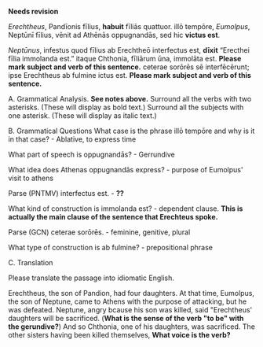 **Needs revision**

*Erechtheus*, Pandīonis fīlius, **habuit** fīliās quattuor.
illō tempōre, *Eumolpus*, Neptūnī fīlius, vēnit ad Athēnās oppugnandās, sed hic **victus est**.  

*Neptūnus*, infestus quod fīlius ab Erechtheō interfectus est, **dīxit** “Erecthei fīlia immolanda est.”
itaque Chthonia, fīliārum ūna, immolāta est.  **Please mark subject and verb of this sentence.**
ceterae sorōrēs sē interfēcērunt; ipse Erechtheus ab fulmine ictus est.  **Please mark subject and verb of this sentence.**

A. Grammatical Analysis.  **See notes above.**
Surround all the verbs with two asterisks. (These will display as bold text.) Surround all the subjects with one asterisk. (These will display as italic text.)

B. Grammatical Questions
What case is the phrase illō tempōre and why is it in that case? - Ablative, to express time

What part of speech is oppugnandās? - Gerrundive

What idea does Athenas oppugnandās express? - purpose of Eumolpus' visit to athens

Parse (PNTMV) interfectus est. - **??**

What kind of construction is immolanda est? - dependent clause. **This is actually the main clause of the sentence that Erechteus spoke.**

Parse (GCN) ceterae sorōrēs. - feminine, genitive, plural

What type of construction is ab fulmine? - prepositional phrase


C. Translation

Please translate the passage into idiomatic English.

Erechtheus, the son of Pandion, had four daughters. At that time, Eumolpus, the son of Neptune, came to Athens with the purpose of attacking, but he was defeated. Neptune, angry bcause his son was killed, said "Erechtheus' daughters will be sacrificed. (**What is the sense of the verb "to be" with the gerundive?**)
And so Chthonia, one of his daughters, was sacrificed. The other sisters having been killed themselves, **What voice is the verb?**
